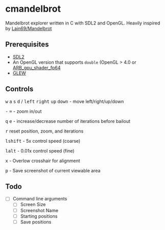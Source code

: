 # cmandelbrot
Mandelbrot explorer written in C with SDL2 and OpenGL.
Heavily inspired by [Lain69/Mandelbrot](https://github.com/Lain69/Mandelbrot-with-SDL2/)

## Prerequisites
- [SDL2](https://www.libsdl.org/)
- An OpenGL version that supports `double` (OpenGL > 4.0 or
 [ARB_gpu_shader_fp64](https://registry.khronos.org/OpenGL/extensions/ARB/ARB_gpu_shader_fp64.txt)
- [GLEW](http://glew.sourceforge.net/)

## Controls

<kbd>w</kbd> <kbd>a</kbd> <kbd>s</kbd> <kbd>d</kbd> / <kbd>left</kbd> <kbd>right</kbd> <kbd>up</kbd> <kbd>down</kbd> -
move left/right/up/down

<kbd>-</kbd> <kbd>=</kbd> - zoom in/out

<kbd>q</kbd> <kbd>e</kbd> - increase/decrease number of iterations before bailout

<kbd>r</kbd> reset position, zoom, and iterations

<kbd>lshift</kbd> - 5x control speed (coarse)
 
<kbd>lalt</kbd> - 0.01x control speed (fine)

<kbd>x</kbd> - Overlow crosshair for alignment

<kbd>p</kbd> - Save screenshot of current viewable area

## Todo

- [ ] Command line arguments
    - [ ] Screen Size
    - [ ] Screenshot Name
    - [ ] Starting positions
    - [ ] Save positions
